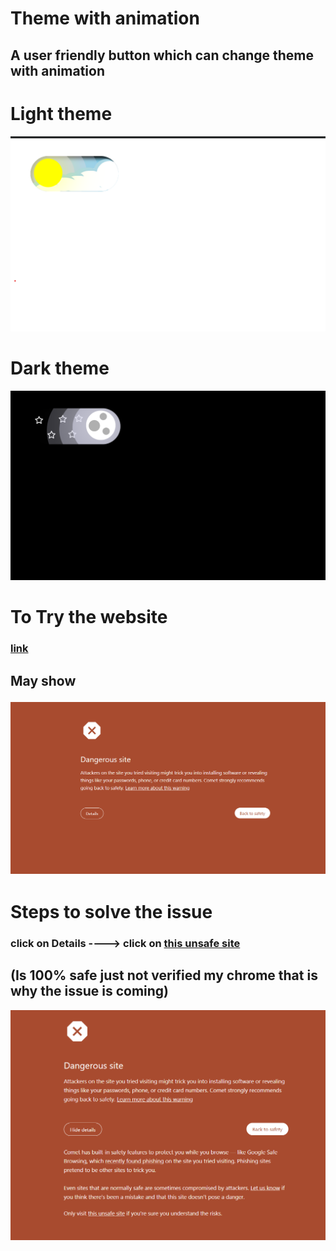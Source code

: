 <h1>Theme with animation</h1>
<h2>A user friendly button which can change theme with animation</h2>


<h1>Light theme</h1>
<img src = "images/ui.png"></img>

<h1>Dark theme</h1>
<img src = "images/ui2.png"></img>

<h1>To Try the website</h1>

<h3><a href="https://amitsingh-codes.github.io/Theme/">link</a></h3>

<h2>May show

<img src="images/website_start.png"></img>

<h1>Steps to solve the issue</h1>

<h3> click on Details ----> click on <u>this unsafe site</u> <h2>(Is 100% safe just not verified my chrome that is why the issue is coming)</h2></h3>

<img src="images/website_details.png"></img>